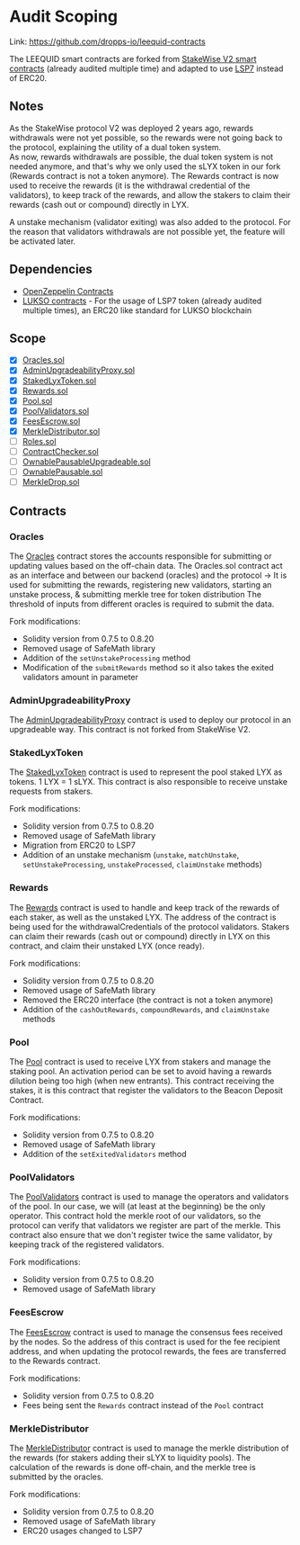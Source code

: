 # Audit Scoping

Link: https://github.com/dropps-io/leequid-contracts

The LEEQUID smart contracts are forked from [StakeWise V2 smart contracts](https://github.com/stakewise/contracts) (already audited multiple time) and adapted to use [LSP7](https://github.com/lukso-network/LIPs/blob/main/LSPs/LSP-7-DigitalAsset.md) instead of ERC20.

## Notes

As the StakeWise protocol V2 was deployed 2 years ago, rewards withdrawals were not yet possible, 
so the rewards were not going back to the protocol, explaining the utility of a dual token system.  
As now, rewards withdrawals are possible, the dual token system is not needed anymore, 
and that's why we only used the sLYX token in our fork (Rewards contract is not a token anymore).
The Rewards contract is now used to receive the rewards (it is the withdrawal credential of the validators), 
to keep track of the rewards, and allow the stakers to claim their rewards (cash out or compound) directly in LYX.

A unstake mechanism (validator exiting) was also added to the protocol.
For the reason that validators withdrawals are not possible yet, the feature will be activated later.

## Dependencies

- [OpenZeppelin Contracts](https://www.npmjs.com/package/@openzeppelin/contracts)
- [LUKSO contracts](https://www.npmjs.com/package/@lukso/lsp-smart-contracts) - For the usage of LSP7 token (already audited multiple times), an ERC20 like standard for LUKSO blockchain

## Scope

- [x] [Oracles.sol](./contracts/Oracles.sol)
- [x] [AdminUpgradeabilityProxy.sol](./contracts/AdminUpgradeableProxy.sol)
- [x] [StakedLyxToken.sol](./contracts/tokens/StakedLyxToken.sol)
- [x] [Rewards.sol](./contracts/tokens/Rewards.sol)
- [x] [Pool.sol](./contracts/pool/Pool.sol)
- [x] [PoolValidators.sol](./contracts/pool/PoolValidators.sol)
- [x] [FeesEscrow.sol](./contracts/pool/FeesEscrow.sol)
- [x] [MerkleDistributor.sol](./contracts/merkles/MerkleDistributor.sol)
- [ ] [Roles.sol](./contracts/Roles.sol)
- [ ] [ContractChecker.sol](./contracts/ContractChecker.sol)
- [ ] [OwnablePausableUpgradeable.sol](./contracts/presets/OwnablePausableUpgradeable.sol)
- [ ] [OwnablePausable.sol](./contracts/presets/OwnablePausable.sol)
- [ ] [MerkleDrop.sol](./contracts/merkles/MerkleDrop.sol)

## Contracts

### Oracles 

The [Oracles](./contracts/Oracles.sol) contract stores the accounts responsible for submitting or updating values based on the off-chain data.
The Oracles.sol contract act as an interface and between our backend (oracles) and the protocol 
-> It is used for submitting the rewards, registering new validators, starting an unstake process, & submitting merkle tree for token distribution
The threshold of inputs from different oracles is required to submit the data.

Fork modifications:
- Solidity version from 0.7.5 to 0.8.20
- Removed usage of SafeMath library
- Addition of the `setUnstakeProcessing` method
- Modification of the `submitRewards` method so it also takes the exited validators amount in parameter

### AdminUpgradeabilityProxy

The [AdminUpgradeabilityProxy](./contracts/AdminUpgradeableProxy.sol) contract is used to deploy our protocol in an upgradeable way.
This contract is not forked from StakeWise V2.

### StakedLyxToken

The [StakedLyxToken](./contracts/tokens/StakedLyxToken.sol) contract is used to represent the pool staked LYX as tokens.
1 LYX = 1 sLYX. This contract is also responsible to receive unstake requests from stakers.

Fork modifications:
- Solidity version from 0.7.5 to 0.8.20
- Removed usage of SafeMath library
- Migration from ERC20 to LSP7
- Addition of an unstake mechanism (`unstake`, `matchUnstake`, `setUnstakeProcessing`, `unstakeProcessed`, `claimUnstake` methods)

### Rewards

The [Rewards](./contracts/tokens/Rewards.sol) contract is used to handle and keep track of the rewards of each staker, as well as the unstaked LYX.
The address of the contract is being used for the withdrawalCredentials of the protocol validators.
Stakers can claim their rewards (cash out or compound) directly in LYX on this contract, and claim their unstaked LYX (once ready).

Fork modifications:
- Solidity version from 0.7.5 to 0.8.20
- Removed usage of SafeMath library
- Removed the ERC20 interface (the contract is not a token anymore)
- Addition of the `cashOutRewards`, `compoundRewards`, and `claimUnstake` methods

### Pool

The [Pool](./contracts/pool/Pool.sol) contract is used to receive LYX from stakers and manage the staking pool.
An activation period can be set to avoid having a rewards dilution being too high (when new entrants).
This contract receiving the stakes, it is this contract that register the validators to the Beacon Deposit Contract.

Fork modifications:
- Solidity version from 0.7.5 to 0.8.20
- Removed usage of SafeMath library
- Addition of the `setExitedValidators` method

### PoolValidators

The [PoolValidators](./contracts/pool/PoolValidators.sol) contract is used to manage the operators and validators of the pool.
In our case, we will (at least at the beginning) be the only operator.
This contract hold the merkle root of our validators, so the protocol can verify that validators we register are part of the merkle.
This contract also ensure that we don't register twice the same validator, by keeping track of the registered validators.

Fork modifications:
- Solidity version from 0.7.5 to 0.8.20
- Removed usage of SafeMath library

### FeesEscrow

The [FeesEscrow](./contracts/pool/FeesEscrow.sol) contract is used to manage the consensus fees received by the nodes.
So the address of this contract is used for the fee recipient address, and when updating the protocol rewards, the fees are transferred to the Rewards contract. 

Fork modifications:
- Solidity version from 0.7.5 to 0.8.20
- Fees being sent the `Rewards` contract instead of the `Pool` contract

### MerkleDistributor

The [MerkleDistributor](./contracts/merkles/MerkleDistributor.sol) contract is used to manage the merkle distribution of the rewards 
(for stakers adding their sLYX to liquidity pools). 
The calculation of the rewards is done off-chain, and the merkle tree is submitted by the oracles.

Fork modifications:
- Solidity version from 0.7.5 to 0.8.20
- Removed usage of SafeMath library
- ERC20 usages changed to LSP7